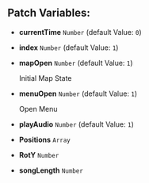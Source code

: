 ## Patch Variables:

* __currentTime__ ```Number``` (default Value: `0`)
* __index__ ```Number``` (default Value: `1`)
* __mapOpen__ ```Number``` (default Value: `1`)

  Initial Map State

* __menuOpen__ ```Number``` (default Value: `1`)

  Open Menu

* __playAudio__ ```Number``` (default Value: `1`)
* __Positions__ ```Array```
* __RotY__ ```Number```
* __songLength__ ```Number```

